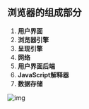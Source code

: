 ## 浏览器的组成部分

1. **用户界面**
2. **浏览器引擎**
3. **呈现引擎**
4. **网络**
5. **用户界面后端**
6. **JavaScript解释器**
7. **数据存储**

![img](http://taligarsiel.com/Projects/layers.png)